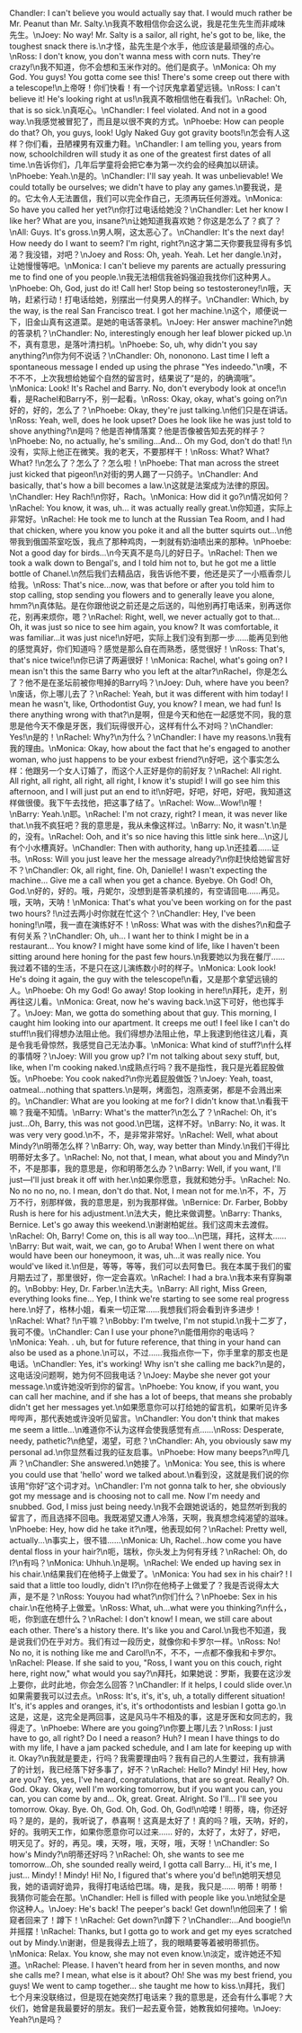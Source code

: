 Chandler: I can't believe you would actually say that. I would much rather be Mr. Peanut than Mr. Salty.\n我真不敢相信你会这么说，我是花生先生而非咸味先生。\nJoey: No way! Mr. Salty is a sailor, all right, he's got to be, like, the toughest snack there is.\n才怪，盐先生是个水手，他应该是最顽强的点心。\nRoss: I don't know, you don't wanna mess with corn nuts. They're crazy!\n我不知道，你不会想和玉米作对的。他们是疯子。\nMonica: Oh my God. You guys! You gotta come see this! There's some creep out there with a telescope!\n上帝呀！你们快看！有一个讨厌鬼拿着望远镜。\nRoss: I can't believe it! He's looking right at us!\n我真不敢相信他在看我们。\nRachel: Oh, that is so sick.\n真呕心。\nChandler: I feel violated. And not in a good way.\n我感觉被冒犯了，而且是以很不爽的方式。\nPhoebe: How can people do that? Oh, you guys, look! Ugly Naked Guy got gravity boots!\n怎会有人这样？你们看，丑陋裸男有双重力鞋。\nChandler: I am telling you, years from now, schoolchildren will study it as one of the greatest first dates of all time.\n告诉你们，几年后学童将会把它奉为第一次约会的经典加以研读。\nPhoebe: Yeah.\n是的。\nChandler: I'll say yeah. It was unbelievable! We could totally be ourselves; we didn't have to play any games.\n要我说，是的。它太令人无法置信，我们可以完全作自己，无须再玩任何游戏。\nMonica: So have you called her yet?\n你打过电话给她没？\nChandler: Let her know I like her? What are you, insane?\n让她知道我喜欢她？你这是怎么了？疯了？\nAll: Guys. It's gross.\n男人啊，这太恶心了。\nChandler: It's the next day! How needy do I want to seem? I'm right, right?\n这才第二天你要我显得有多饥渴？我没错，对吧？\nJoey and Ross: Oh, yeah. Yeah. Let her dangle.\n对，让她慢慢等吧。\nMonica: I can't believe my parents are actually pressuring me to find one of you people.\n我无法相信我爸妈强迫我找你们这种男人。\nPhoebe: Oh, God, just do it! Call her! Stop being so testosteroney!\n哦，天呐，赶紧行动！打电话给她，别摆出一付臭男人的样子。\nChandler: Which, by the way, is the real San Francisco treat. I got her machine.\n这个，顺便说一下，旧金山真有这道菜。是她的电话答录机。\nJoey: Her answer machine?\n她的答录机？\nChandler: No, interestingly enough her leaf blower picked up.\n不，真有意思，是落叶清扫机。\nPhoebe: So, uh, why didn't you say anything?\n你为何不说话？\nChandler: Oh, nononono. Last time I left a spontaneous message I ended up using the phrase "Yes indeedo."\n噢，不不不不，上次我想给她留个自然的留言时，结果说了“是的，的确滴哦”。\nMonica: Look! It's Rachel and Barry. No, don't everybody look at once!\n看，是Rachel和Barry不，别一起看。\nRoss: Okay, okay, what's going on?\n好的，好的，怎么了？\nPhoebe: Okay, they're just talking.\n他们只是在讲话。\nRoss: Yeah, well, does he look upset? Does he look like he was just told to shove anything?\n是吗？他是否神情落寞？他是否像被告知去死的样子？\nPhoebe: No, no actually, he's smiling...And... Oh my God, don't do that! !\n没有，实际上他正在微笑。我的老天，不要那样干！\nRoss: What? What? What? !\n怎么了？怎么了？怎么啦！\nPhoebe: That man across the street just kicked that pigeon!\n对街的男人踢了一只鸽子。\nChandler: And basically, that's how a bill becomes a law.\n这就是法案成为法律的原因。\nChandler: Hey Rach!\n你好，Rach。\nMonica: How did it go?\n情况如何？\nRachel: You know, it was, uh... it was actually really great.\n你知道，实际上非常好。\nRachel: He took me to lunch at the Russian Tea Room, and I had that chicken, where you know you poke it and all the butter squirts out...\n他带我到俄国茶室吃饭，我点了那种鸡肉，一刺就有奶油啧出来的那种。\nPhoebe: Not a good day for birds...\n今天真不是鸟儿的好日子。\nRachel: Then we took a walk down to Bengal's, and I told him not to, but he got me a little bottle of Chanel.\n然后我们去精品店，我告诉他不要，他还是买了一小瓶香奈儿给我。\nRoss: That's nice...now, was that before or after you told him to stop calling, stop sending you flowers and to generally leave you alone, hmm?\n真体贴。是在你跟他说之前还是之后送的，叫他别再打电话来，别再送你花，别再来烦你，嗯？\nRachel: Right, well, we never actually got to that... Oh, it was just so nice to see him again, you know? It was comfortable, it was familiar...it was just nice!\n好吧，实际上我们没有到那一步……能再见到他的感觉真好，你们知道吗？感觉是那么自在而熟悉，感觉很好！\nRoss: That's, that's nice twice!\n你已讲了两遍很好！\nMonica: Rachel, what's going on? I mean isn't this the same Barry who you left at the altar?\nRachel，你是怎么了？他不是在圣坛前被你甩掉的Barry吗？\nJoey: Duh, where have you been?\n废话，你上哪儿去了？\nRachel: Yeah, but it was different with him today! I mean he wasn't, like, Orthodontist Guy, you know? I mean, we had fun! Is there anything wrong with that?\n是啊，但是今天和他在一起感觉不同，我的意思是他今天不像是牙医，我们玩得很开心，这样有什么不对吗？\nChandler: Yes!\n是的！\nRachel: Why?\n为什么？\nChandler: I have my reasons.\n我有我的理由。\nMonica: Okay, how about the fact that he's engaged to another woman, who just happens to be your exbest friend?\n好吧，这个事实怎么样：他跟另一个女人订婚了，而这个人正好是你的前好友？\nRachel: All right. All right, all right, all right, all right, I know it's stupid! I will go see him this afternoon, and I will just put an end to it!\n好吧，好吧，好吧，好吧，我知道这样做很傻。我下午去找他，把这事了结了。\nRachel: Wow...Wow!\n喔！\nBarry: Yeah.\n耶。\nRachel: I'm not crazy, right? I mean, it was never like that.\n我不疯狂吧？我的意思是，我从未像这样过。\nBarry: No, it wasn't.\n是的，没有。\nRachel: Ooh, and it's so nice having this little sink here...\n这儿有个小水槽真好。\nChandler: Then with authority, hang up.\n还挂着……证书。\nRoss: Will you just leave her the message already?\n你赶快给她留言好不？\nChandler: Ok, all right, fine. Oh, Danielle! I wasn't expecting the machine... Give me a call when you get a chance. Byebye. Oh God! Oh, God.\n好的，好的。哦，丹妮尔，没想到是答录机接的，有空请回电……再见。哦，天呐，天呐！\nMonica: That's what you've been working on for the past two hours? !\n过去两小时你就在忙这个？\nChandler: Hey, I've been honing!\n喂，我一直在演练好不！\nRoss: What was with the dishes?\n和盘子有何关系？\nChandler: Oh, uh... I want her to think I might be in a restaurant... You know? I might have some kind of life, like I haven't been sitting around here honing for the past few hours.\n我要她以为我在餐厅……我过着不错的生活，不是只在这儿演练数小时的样子。\nMonica: Look look! He's doing it again, the guy with the telescope!\n看，又是那个拿望远镜的人。\nPhoebe: Oh my God! Go away! Stop looking in here!\n拜托，走开，别再往这儿看。\nMonica: Great, now he's waving back.\n这下可好，他也挥手了。\nJoey: Man, we gotta do something about that guy. This morning, I caught him looking into our apartment. It creeps me out! I feel like I can't do stuff!\n我们得想办法阻止他。我们得想办法阻止他，早上我逮到他往这儿看，真是令我毛骨惊然，我感觉自己无法办事。\nMonica: What kind of stuff?\n什么样的事情呀？\nJoey: Will you grow up? I'm not talking about sexy stuff, but, like, when I'm cooking naked.\n成熟点行吗？我不是指性，我只是光着屁股做饭。\nPhoebe: You cook naked?\n你光着屁股做饭？\nJoey: Yeah, toast, oatmeal...nothing that spatters.\n是啊，烤面包，泡燕麦粥，都是不会溅出来的。\nChandler: What are you looking at me for? I didn't know that.\n看我干嘛？我毫不知情。\nBarry: What's the matter?\n怎么了？\nRachel: Oh, it's just...Oh, Barry, this was not good.\n巴瑞，这样不好。\nBarry: No, it was. It was very very good.\n不，不，是非常非常好。\nRachel: Well, what about Mindy?\n明蒂怎么样？\nBarry: Oh, way, way better than Mindy.\n我们干得比明蒂好太多了。\nRachel: No, not that, I mean, what about you and Mindy?\n不，不是那事，我的意思是，你和明蒂怎么办？\nBarry: Well, if you want, I'll just—I'll just break it off with her.\n如果你愿意，我就和她分手。\nRachel: No. No no no no, no. I mean, don't do that. Not, I mean not for me.\n不，不，万万不行，别那样做，我的意思是，别为我那样做。\nBernice: Dr. Farber, Bobby Rush is here for his adjustment.\n法大夫，鲍比来做调整。\nBarry: Thanks, Bernice. Let's go away this weekend.\n谢谢柏妮丝。我们这周末去渡假。\nRachel: Oh, Barry! Come on, this is all way too...\n巴瑞，拜托，这样太……\nBarry: But wait, wait, we can, go to Aruba! When I went there on what would have been our honeymoon, it was, uh...it was really nice. You would've liked it.\n但是，等等，等等，我们可以去阿鲁巳。我在本属于我们的蜜月期去过了，那里很好，你一定会喜欢。\nRachel: I had a bra.\n我本来有穿胸罩的。\nBobby: Hey, Dr. Farber.\n法大夫。\nBarry: All right, Miss Green, everything looks fine... Yep, I think we're starting to see some real progress here.\n好了，格林小姐，看来一切正常……我想我们将会看到许多进步！\nRachel: What? !\n干嘛？\nBobby: I'm twelve, I'm not stupid.\n我十二岁了，我可不傻。\nChandler: Can I use your phone?\n能借用你的电话吗？\nMonica: Yeah. . uh, but for future reference, that thing in your hand can also be used as a phone.\n可以，不过……我指点你一下，你手里拿的那支也是电话。\nChandler: Yes, it's working! Why isn't she calling me back?\n是的，这电话没问题啊，她为何不回我电话？\nJoey: Maybe she never got your message.\n或许她没听到你的留言。\nPhoebe: You know, if you want, you can call her machine, and if she has a lot of beeps, that means she probably didn't get her messages yet.\n如果愿意你可以打给她的留言机，如果听见许多哔哔声，那代表她或许没听见留言。\nChandler: You don't think that makes me seem a little...\n难道你不认为这样会使我感觉有点……\nRoss: Desperate, needy, pathetic?\n绝望，渴望，可悲？\nChandler: Ah, you obviously saw my personal ad.\n你显然看过我的征友启事。\nPhoebe: How many beeps?\n哔几声？\nChandler: She answered.\n她接了。\nMonica: You see, this is where you could use that 'hello' word we talked about.\n看到没，这就是我们说的你该用“你好”这个词才对。\nChandler: I'm not gonna talk to her, she obviously got my message and is choosing not to call me. Now I'm needy and snubbed. God, I miss just being needy.\n我不会跟她说话的，她显然听到我的留言了，而且选择不回电。我既渴望又遭人冷落，天啊，我真想念纯渴望的滋味。\nPhoebe: Hey, how did he take it?\n嘿，他表现如何？\nRachel: Pretty well, actually...\n事实上，很不错……\nMonica: Uh, Rachel...how come you have dental floss in your hair?\n呃，瑞秋，你头发上为何有牙线？\nRachel: Oh, do I?\n有吗？\nMonica: Uhhuh.\n是啊。\nRachel: We ended up having sex in his chair.\n结果我们在他椅子上做爱了。\nMonica: You had sex in his chair? ! I said that a little too loudly, didn't I?\n你在他椅子上做爱了？我是否说得太大声，是不是？\nRoss: Youyou had what?\n你们什么？\nPhoebe: Sex in his chair.\n在他椅子上做爱。\nRoss: What, uh...what were you thinking?\n什么，呃，你到底在想什么？\nRachel: I don't know! I mean, we still care about each other. There's a history there. It's like you and Carol.\n我也不知道，我是说我们仍在乎对方。我们有过一段历史，就像你和卡罗尔一样。\nRoss: No! No no, it is nothing like me and Carol!\n不，不不，一点都不像我和卡罗尔。\nRachel: Please. If she said to you, "Ross, I want you on this couch, right here, right now," what would you say?\n拜托，如果她说：罗斯，我要在这沙发上要你，此时此地，你会怎么回答？\nChandler: If it helps, I could slide over.\n如果需要我可以过去点。\nRoss: It's, it's, it's, uh, a totally different situation! It's, it's apples and oranges, it's, it's orthodontists and lesbian I gotta go.\n这是，这是，这完全是两回事，这是风马牛不相及的事，这是牙医和女同志的，我得走了。\nPhoebe: Where are you going?\n你要上哪儿去？\nRoss: I just have to go, all right? Do I need a reason? Huh? I mean I have things to do with my life, I have a jam packed schedule, and I am late for keeping up with it. Okay?\n我就是要走，行吗？我需要理由吗？我有自己的人生要过，我有排满了的计划，我已经落下好多事了，好不？\nRachel: Hello? Mindy! Hi! Hey, how are you? Yes, yes, I've heard, congratulations, that are so great. Really? Oh. God. Okay. Okay, well I'm working tomorrow, but if you want you can, you can, you can come by and... Ok, great. Great. Alright. So I'll... I'll see you tomorrow. Okay. Bye. Oh, God. Oh, God. Oh, God!\n哈喽！明蒂，嗨，你还好吗？是的，是的，我听说了，恭喜啊！这真是太好了！真的吗？哦，天呐，好的，好的。我明天工作，如果你愿意你可以过来…… 好的，太好了，太好了，好吧，明天见了。好的，再见。噢，天呀，哦，天呀，哦，天呀！\nChandler: So how's Mindy?\n明蒂还好吗？\nRachel: Oh, she wants to see me tomorrow...Oh, she sounded really weird, I gotta call Barry... Hi, it's me, I just... Mindy! ! Mindy! Hi! No, I figured that's where you'd be!\n她明天想见我，她的语调好诡异，我得打电话给巴瑞。嗨，是我，我只是…… 明蒂！明蒂！我猜你可能会在那。\nChandler: Hell is filled with people like you.\n地狱全是你这种人。\nJoey: He's back! The peeper's back! Get down!\n他回来了！偷窥者回来了！蹲下！\nRachel: Get down?\n蹲下？\nChandler:...And boogie!\n并摇摆！\nRachel: Thanks, but I gotta go to work and get my eyes scratched out by Mindy.\n谢谢，但是我得去上班了，我的眼睛要等着被明蒂抓伤。\nMonica: Relax. You know, she may not even know.\n淡定，或许她还不知道。\nRachel: Please. I haven't heard from her in seven months, and now she calls me? I mean, what else is it about? Oh! She was my best friend, you guys! We went to camp together... she taught me how to kiss.\n拜托，我们七个月来没联络过，但是现在她突然打电话来？我的意思是，还会有什么事呢？大伙们，她曾是我最要好的朋友。我们一起去夏令营，她教我如何接吻。\nJoey: Yeah?\n是吗？
        